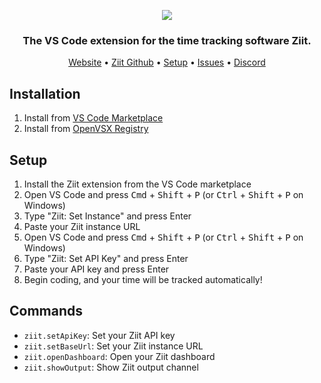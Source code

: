 <p align="center">
   <img src="https://github.com/user-attachments/assets/5784653d-9e8e-4b82-b891-2d839c4384c7"/>
</p>

<h3 align="center">
   The VS Code extension for the time tracking software Ziit.
</h3>

<div align="center">
    <a href="https://ziit.app">Website</a>
    <span> • </span>
    <a href="https://github.com/0pandadev/ziit">Ziit Github</a>
    <span> • </span>
    <a href="#setup">Setup</a>
    <span> • </span>
    <a href="https://github.com/0pandadev/ziit-vscode/issues">Issues</a>
    <span> • </span>
    <a href="https://discord.gg/Y7SbYphVw9">Discord</a>
</div>

## Installation

1. Install from [VS Code Marketplace](https://marketplace.visualstudio.com/items?itemName=pandadev.ziit)
2. Install from [OpenVSX Registry](https://open-vsx.org/extension/pandadev/ziit)

## Setup

1. Install the Ziit extension from the VS Code marketplace
2. Open VS Code and press <kbd>Cmd</kbd> + <kbd>Shift</kbd> + <kbd>P</kbd> (or <kbd>Ctrl</kbd> + <kbd>Shift</kbd> + <kbd>P</kbd> on Windows)
3. Type "Ziit: Set Instance" and press Enter
4. Paste your Ziit instance URL
5. Open VS Code and press <kbd>Cmd</kbd> + <kbd>Shift</kbd> + <kbd>P</kbd> (or <kbd>Ctrl</kbd> + <kbd>Shift</kbd> + <kbd>P</kbd> on Windows)
6. Type "Ziit: Set API Key" and press Enter
7. Paste your API key and press Enter
8. Begin coding, and your time will be tracked automatically!

## Commands

- `ziit.setApiKey`: Set your Ziit API key
- `ziit.setBaseUrl`: Set your Ziit instance URL
- `ziit.openDashboard`: Open your Ziit dashboard
- `ziit.showOutput`: Show Ziit output channel
